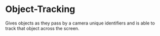 # Object-Tracking
Gives objects as they pass by a camera unique identifiers and is able to track that object across the screen.
